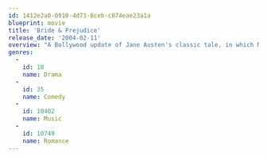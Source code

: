 ```yaml
---
id: 1412e2a0-0910-4d73-8ceb-c874eae23a1a
blueprint: movie
title: 'Bride & Prejudice'
release_date: '2004-02-11'
overview: "A Bollywood update of Jane Austen's classic tale, in which Mrs. Bakshi is eager to find suitable husbands for her four unmarried daughters. When the rich single gentlemen Balraj and Darcy come to visit, the Bakshis have high hopes, though circumstance and boorish opinions threaten to get in the way of romance."
genres:
  -
    id: 18
    name: Drama
  -
    id: 35
    name: Comedy
  -
    id: 10402
    name: Music
  -
    id: 10749
    name: Romance
---
```

